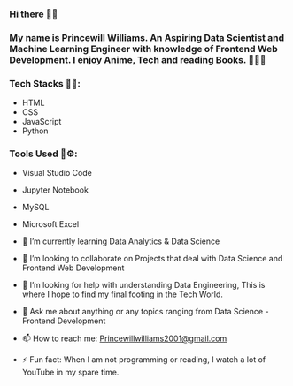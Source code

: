 ### Hi there 👋🍃
### My name is Princewill Williams. An Aspiring Data Scientist and Machine Learning Engineer with knowledge of Frontend Web Development. I enjoy Anime, Tech and reading Books. 🥷🧑‍🏫

### Tech Stacks 👨‍💻:
- HTML
- CSS
- JavaScript
- Python

### Tools Used 🔧⚙:
- Visual Studio Code
- Jupyter Notebook
- MySQL
- Microsoft Excel

- 🌱 I’m currently learning Data Analytics & Data Science
- 👯 I’m looking to collaborate on Projects that deal with Data Science and Frontend Web Development
- 🤔 I’m looking for help with understanding Data Engineering, This is where I hope to find my final footing in the Tech World. 
- 💬 Ask me about anything or any topics ranging from Data Science - Frontend Development
- 📫 How to reach me: Princewillwilliams2001@gmail.com
- ⚡ Fun fact: When I am not programming or reading, I watch a lot of YouTube in my spare time. 
